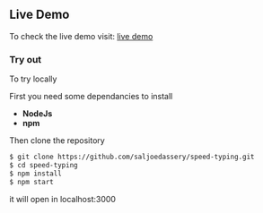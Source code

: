
## Live Demo

To check the live demo visit: [live demo](https://saljoedassery.github.io/speed-typing/)


### Try out

To try locally 

First you need some dependancies to install

- **NodeJs**
- **npm**

Then clone the repository

```sh
$ git clone https://github.com/saljoedassery/speed-typing.git
$ cd speed-typing
$ npm install
$ npm start
```

it will open in localhost:3000